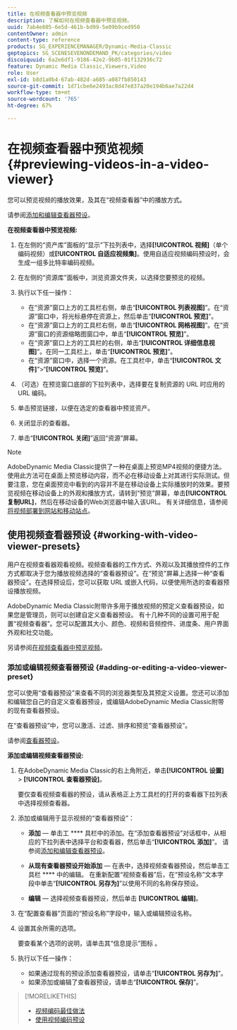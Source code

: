 ```yaml
---
title: 在视频查看器中预览视频
description: 了解如何在视频查看器中预览视频。
uuid: 7ab4e805-6e5d-461b-bd99-5e09b9ced950
contentOwner: admin
content-type: reference
products: SG_EXPERIENCEMANAGER/Dynamic-Media-Classic
geptopics: SG_SCENESEVENONDEMAND_PK/categories/video
discoiquuid: 6a2e6df1-9186-42e2-9b85-01f132936c72
feature: Dynamic Media Classic,Viewers,Video
role: User
exl-id: b8d1a0b4-67ab-482d-a685-a087fb850143
source-git-commit: 1d71cbe6e2493ac8d47e837a20e194b6ae7a22d4
workflow-type: tm+mt
source-wordcount: '765'
ht-degree: 67%

---
```


# 在视频查看器中预览视频{#previewing-videos-in-a-video-viewer}

您可以预览视频的播放效果，及其在“视频查看器”中的播放方式。

请参阅[添加和编辑查看器预设](application-setup.md#adding_and_editing_viewer_presets)。

**在视频查看器中预览视频:**

1. 在左侧的“资产库”面板的“显示”下拉列表中，选择&#x200B;**[!UICONTROL 视频]**（单个编码视频）或&#x200B;**[!UICONTROL 自适应视频集]**。使用自适应视频编码预设时，会生成一组多比特率编码视频。
1. 在左侧的“资源库”面板中，浏览资源文件夹，以选择您要预览的视频。
1. 执行以下任一操作：

   * 在“资源”窗口上方的工具栏右侧，单击“**[!UICONTROL 列表视图]**”。在“资源”窗口中，将光标悬停在资源上，然后单击“**[!UICONTROL 预览]**”。
   * 在“资源”窗口上方的工具栏右侧，单击“**[!UICONTROL 网格视图]**”。在“资源”窗口的资源缩略图窗口中，单击“**[!UICONTROL 预览]**”。
   * 在“资源”窗口上方的工具栏的右侧，单击“**[!UICONTROL 详细信息视图]**”。在同一工具栏上，单击“**[!UICONTROL 预览]**”。
   * 在“资源”窗口中，选择一个资源。在工具栏中，单击“**[!UICONTROL 文件]**”>“**[!UICONTROL 预览]**”。

1. （可选）在预览窗口底部的下拉列表中，选择要在复制资源的 URL 时应用的 URL 编码。
1. 单击预览链接，以便在选定的查看器中预览资产。
1. 关闭显示的查看器。
1. 单击“**[!UICONTROL 关闭]**”返回“资源”屏幕。

>[!NOTE]
>
>AdobeDynamic Media Classic提供了一种在桌面上预览MP4视频的便捷方法。 使用此方法可在桌面上预览移动内容，而不必在移动设备上对其进行实际测试。但要注意，您在桌面预览中看到的内容并不是在移动设备上实际播放时的效果。要预览视频在移动设备上的外观和播放方式，请转到“预览”屏幕，单击&#x200B;**[!UICONTROL 复制URL]**，然后在移动设备的Web浏览器中输入该URL。 有关详细信息，请参阅[将视频部署到网站和移动站点](deploying-video-websites-mobile-sites.md#deploying_video_to_your_websites_and_mobile_sites)。

## 使用视频查看器预设 {#working-with-video-viewer-presets}

用户在视频查看器观看视频。视频查看器的工作方式、外观以及其播放控件的工作方式都取决于您为播放视频选择的“查看器预设”。在“预览”屏幕上选择一种“查看器预设”。在选择预设后，您可以获取 URL 或嵌入代码，以便使用所选的查看器预设播放视频。

AdobeDynamic Media Classic附带许多用于播放视频的预定义查看器预设，如果您是管理员，则可以创建自定义查看器预设。 有十几种不同的设置可用于配置“视频查看器”。您可以配置其大小、颜色、视频和音频控件、进度条、用户界面外观和社交功能。

另请参阅[在视频查看器中预览视频](previewing-videos-video-viewer.md#previewing_videos_in_a_video_viewer)。

### 添加或编辑视频查看器预设 {#adding-or-editing-a-video-viewer-preset}

您可以使用“查看器预设”来查看不同的浏览器类型及其预定义设置。您还可以添加和编辑您自己的自定义查看器预设，或编辑AdobeDynamic Media Classic附带的现有查看器预设。

在“查看器预设”中，您可以激活、过滤、排序和预览“查看器预设”。

请参阅[查看器预设](application-setup.md#viewer_presets)。

**添加或编辑视频查看器预设:**

1. 在AdobeDynamic Media Classic的右上角附近，单击&#x200B;**[!UICONTROL 设置]** > **[!UICONTROL 查看器预设]**。

   要仅查看视频查看器的预设，请从表格正上方工具栏的打开的查看器下拉列表中选择视频查看器。

1. 添加或编辑用于显示视频的“查看器预设”：

   * **添加**  — 单击工 **** 具栏中的添加。在“添加查看器预设”对话框中，从相应的下拉列表中选择平台和查看器，然后单击“**[!UICONTROL 添加]**”。
   请参阅[添加和编辑查看器预设](application-setup.md#adding_and_editing_viewer_presets)。

   * **从现有查看器预设开始添加**  — 在表中，选择视频查看器预设，然后单击工具栏 **** 中的编辑。
   在重新配置“视频查看器”后，在“预设名称”文本字段中单击“**[!UICONTROL 另存为]**”以使用不同的名称保存预设。

   * **编辑**  — 选择视频查看器预设，然后单击 **[!UICONTROL 编辑]**。



1. 在“配置查看器”页面的“预设名称”字段中，输入或编辑预设名称。
1. 设置其余所需的选项。

   要查看某个选项的说明，请单击其“信息提示”图标 。

1. 执行以下任一操作：

   * 如果通过现有的预设添加查看器预设，请单击“**[!UICONTROL 另存为]**”。
   * 如果添加或编辑了查看器预设，请单击“**[!UICONTROL 保存]**”。

>[!MORELIKETHIS]
>
>* [视频编码最佳做法](uploading-encoding-videos.md#best_practices_for_video_encoding)
>* [使用视频编码预设](uploading-encoding-videos.md#working_with_video_encoding_presets)

